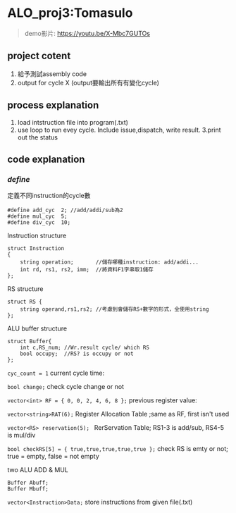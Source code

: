 # ALO_proj3:Tomasulo
>demo影片: https://youtu.be/X-Mbc7GUTOs

## project cotent
  1. 給予測試assembly code
  2. output for cycle X (output要輸出所有有變化cycle)

## process explanation
1. load intstruction file into program(.txt)
2. use loop to run evey cycle. Include issue,dispatch, write result.
3.print out the status

## code explanation
### *define*
定義不同instruction的cycle數
```
#define add_cyc  2; //add/addi/sub為2
#define mul_cyc  5;
#define div_cyc  10;
```
Instruction structure
```
struct Instruction
{
	string operation;       //儲存哪種instruction: add/addi...
	int rd, rs1, rs2, imm;  //將資料F1字串取1儲存
};
```
RS structure 
```
struct RS {
	string operand,rs1,rs2; //考慮到會儲存RS+數字的形式，全使用string
};
```
ALU buffer structure
```
struct Buffer{
	int c,RS_num; //Wr.result cycle/ which RS
	bool occupy;  //RS? is occupy or not
};
```
`cyc_count = 1` current cycle time:

`bool change;` check cycle change or not

`vector<int> RF = { 0, 0, 2, 4, 6, 8 };` previous register value:

`vector<string>RAT(6);` Register Allocation Table ;same as RF, first isn't used

`vector<RS> reservation(5); ` RerServation Table; RS1-3 is add/sub, RS4-5 is mul/div

 `bool checkRS[5] = { true,true,true,true,true };` check RS is emty or not; true = empty, false = not empty

two ALU ADD & MUL
```
Buffer Abuff;
Buffer Mbuff;
```
`vector<Instruction>Data;` store instructions from given file(.txt)
